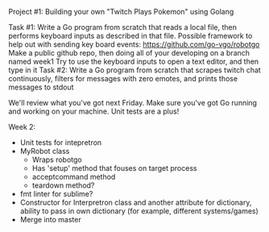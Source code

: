 Project #1: Building your own "Twitch Plays Pokemon" using Golang

Task #1: Write a Go program from scratch that reads a local file, then performs keyboard inputs as described in that file.
Possible framework to help out with sending key board events: https://github.com/go-vgo/robotgo
Make a public github repo, then doing all of your developing on a branch named week1
Try to use the keyboard inputs to open a text editor, and then type in it
Task #2: Write a Go program from scratch that scrapes twitch chat continuously, filters for messages with zero emotes, and prints those messages to stdout

We'll review what you've got next Friday. Make sure you've got Go running and working on your machine. Unit tests are a plus!

Week 2:
- Unit tests for intepretron
- MyRobot class 
  - Wraps robotgo
  - Has 'setup' method that fouses on target process
  - acceptcommand method
  - teardown method?
- fmt linter for sublime?
- Constructor for Interpretron class and another attribute for dictionary, ability to pass in own dictionary (for example, different systems/games)
- Merge into master